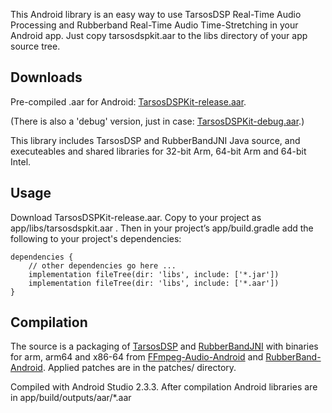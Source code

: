 This Android library is an easy way to use TarsosDSP Real-Time Audio Processing and Rubberband Real-Time Audio Time-Stretching in your Android app.
Just copy tarsosdspkit.aar to the libs directory of your app source tree. 

Downloads
---------
Pre-compiled .aar for Android: [TarsosDSPKit-release.aar](https://github.com/koendv/TarsosDSPKit/raw/master/binaries/TarsosDSPKit-release.aar). 

(There is also a 'debug' version, just in case: [TarsosDSPKit-debug.aar](https://github.com/koendv/TarsosDSPKit/raw/master/binaries/TarsosDSPKit-debug.aar).)

This library includes TarsosDSP and RubberBandJNI Java source, and executeables and shared libraries for 32-bit Arm, 64-bit Arm and 64-bit Intel.

Usage
-----
Download TarsosDSPKit-release.aar. Copy to your project as app/libs/tarsosdspkit.aar . 
Then in your project’s app/build.gradle add the following to your project's dependencies:

    dependencies {
        // other dependencies go here ...
        implementation fileTree(dir: 'libs', include: ['*.jar'])
        implementation fileTree(dir: 'libs', include: ['*.aar'])
    }

Compilation
-----------

The source is a packaging of [TarsosDSP](https://github.com/JorenSix/TarsosDSP) and [RubberBandJNI](https://github.com/JorenSix/RubberBandJNI) with binaries for arm, arm64 and x86-64 from [FFmpeg-Audio-Android](https://github.com/koendv/FFmpeg-Audio-Android) and [RubberBand-Android](https://github.com/koendv/rubberband). Applied patches are in the patches/ directory. 

Compiled with Android Studio 2.3.3. After compilation Android libraries are in app/build/outputs/aar/*.aar

